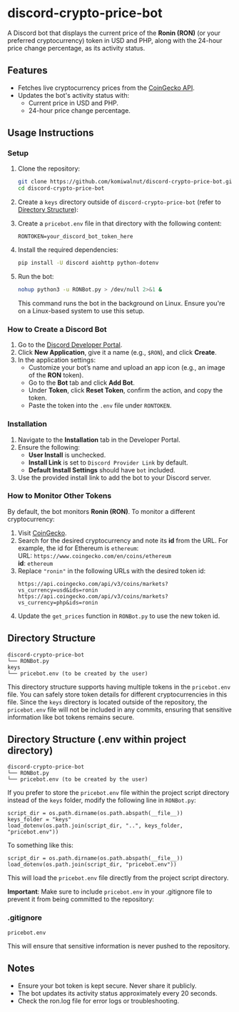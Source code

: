 # discord-crypto-price-bot

A Discord bot that displays the current price of the **Ronin (RON)** (or your preferred cryptocurrency) token in USD and PHP, along with the 24-hour price change percentage, as its activity status.

## Features
- Fetches live cryptocurrency prices from the [CoinGecko API](https://www.coingecko.com/).
- Updates the bot's activity status with:
  - Current price in USD and PHP.
  - 24-hour price change percentage.

## Usage Instructions
### Setup
1. Clone the repository:
    ```bash
    git clone https://github.com/komiwalnut/discord-crypto-price-bot.git
    cd discord-crypto-price-bot
    ```

2. Create a `keys` directory outside of `discord-crypto-price-bot` (refer to [Directory Structure](#directory-structure)):
   
4. Create a `pricebot.env` file in that directory with the following content:
    ```
    RONTOKEN=your_discord_bot_token_here
    ```

5. Install the required dependencies:
    ```bash
    pip install -U discord aiohttp python-dotenv
    ```

6. Run the bot:
    ```bash
    nohup python3 -u RONBot.py > /dev/null 2>&1 &
    ```
    This command runs the bot in the background on Linux. Ensure you're on a Linux-based system to use this setup.

### How to Create a Discord Bot
1. Go to the [Discord Developer Portal](https://discord.com/developers/applications).
2. Click **New Application**, give it a name (e.g., `$RON`), and click **Create**.
3. In the application settings:
   - Customize your bot’s name and upload an app icon (e.g., an image of the **RON** token).
   - Go to the **Bot** tab and click **Add Bot**.
   - Under **Token**, click **Reset Token**, confirm the action, and copy the token.
   - Paste the token into the `.env` file under `RONTOKEN`.

### Installation
1. Navigate to the **Installation** tab in the Developer Portal.
2. Ensure the following:
   - **User Install** is unchecked.
   - **Install Link** is set to `Discord Provider Link` by default.
   - **Default Install Settings** should have `bot` included.
3. Use the provided install link to add the bot to your Discord server.

### How to Monitor Other Tokens
By default, the bot monitors **Ronin (RON)**. To monitor a different cryptocurrency:
1. Visit [CoinGecko](https://www.coingecko.com/).
2. Search for the desired cryptocurrency and note its **id** from the URL. For example, the id for Ethereum is `ethereum`:  
   URL: `https://www.coingecko.com/en/coins/ethereum`  
   **id**: `ethereum`
3. Replace `"ronin"` in the following URLs with the desired token id:
    ```plaintext
    https://api.coingecko.com/api/v3/coins/markets?vs_currency=usd&ids=ronin
    https://api.coingecko.com/api/v3/coins/markets?vs_currency=php&ids=ronin
    ```
4. Update the `get_prices` function in `RONBot.py` to use the new token id.

## Directory Structure
```plaintext
discord-crypto-price-bot
└── RONBot.py
keys
└── pricebot.env (to be created by the user)
```
This directory structure supports having multiple tokens in the `pricebot.env` file. You can safely store token details for different cryptocurrencies in this file. Since the `keys` directory is located outside of the repository, the `pricebot.env` file will not be included in any commits, ensuring that sensitive information like bot tokens remains secure.

## Directory Structure (.env within project directory)
```plaintext
discord-crypto-price-bot
└── RONBot.py
└── pricebot.env (to be created by the user)
```
If you prefer to store the `pricebot.env` file within the project script directory instead of the `keys` folder, modify the following line in `RONBot.py`:
```plaintext
script_dir = os.path.dirname(os.path.abspath(__file__))
keys_folder = "keys"
load_dotenv(os.path.join(script_dir, "..", keys_folder, "pricebot.env"))
```
To something like this:
```plaintext
script_dir = os.path.dirname(os.path.abspath(__file__))
load_dotenv(os.path.join(script_dir, "pricebot.env"))
```
This will load the `pricebot.env` file directly from the project script directory.

**Important**:
Make sure to include `pricebot.env` in your .gitignore file to prevent it from being committed to the repository:
### .gitignore
```plaintext
pricebot.env
```
This will ensure that sensitive information is never pushed to the repository.

## Notes
- Ensure your bot token is kept secure. Never share it publicly.
- The bot updates its activity status approximately every 20 seconds.
- Check the ron.log file for error logs or troubleshooting.
